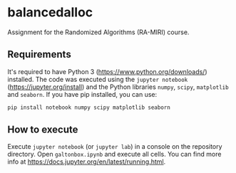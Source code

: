 # balancedalloc
Assignment for the Randomized Algorithms (RA-MIRI) course.

## Requirements
It's required to have Python 3 (https://www.python.org/downloads/) installed.
The code was executed using the `jupyter notebook` (https://jupyter.org/install) and the Python libraries `numpy`, `scipy`, `matplotlib` and `seaborn`.
If you have pip installed, you can use:

```Bash
pip install notebook numpy scipy matplotlib seaborn
```


## How to execute
Execute `jupyter notebook` (or `jupyter lab`) in a console on the repository directory. Open `galtonbox.ipynb` and execute all cells.
You can find more info at https://docs.jupyter.org/en/latest/running.html.
